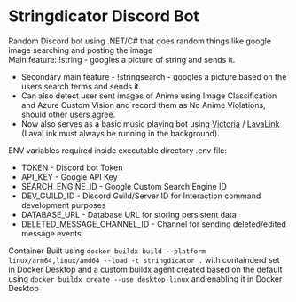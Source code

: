 # Stringdicator Discord Bot

Random Discord bot using .NET/C# that does random things like google image searching and posting the image  
Main feature: !string - googles a picture of string and sends it.  
- Secondary main feature - !stringsearch - googles a picture based on the users search terms and sends it.  
- Can also detect user sent images of Anime using Image Classification and Azure Custom Vision and record them as No Anime Violations, should other users agree.  
- Now also serves as a basic music playing bot using [Victoria](https://github.com/Yucked/Victoria) / [LavaLink](https://github.com/freyacodes/Lavalink) (LavaLink must always be running in the background).  

ENV variables required inside executable directory .env file:  
* TOKEN - Discord bot Token
* API_KEY - Google API Key
* SEARCH_ENGINE_ID - Google Custom Search Engine ID
* DEV_GUILD_ID - Discord Guild/Server ID for Interaction command development purposes
* DATABASE_URL - Database URL for storing persistent data
* DELETED_MESSAGE_CHANNEL_ID - Channel for sending deleted/edited message events

Container Built using `docker buildx build --platform linux/arm64,linux/amd64 --load -t stringdicator .` with containderd set in Docker Desktop and a custom buildx agent created based on the default using `docker buildx create --use desktop-linux` and enabling it in Docker Desktop 